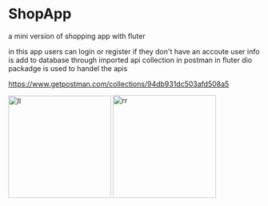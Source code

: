 # ShopApp
a mini version of shopping app with fluter

in this app users can login or register if they don't have an accoute
user info is add to database through imported api collection in postman 
in fluter dio packadge is used to handel the apis 

https://www.getpostman.com/collections/94db931dc503afd508a5

<img width="205" alt="ll" src="https://user-images.githubusercontent.com/67971889/141298656-fb7eda19-44df-432d-9c00-88dc36cad6be.PNG">  <img width="206" alt="rr" src="https://user-images.githubusercontent.com/67971889/141298726-4eba7be6-5351-414c-9eb2-57f430a91f31.PNG">


